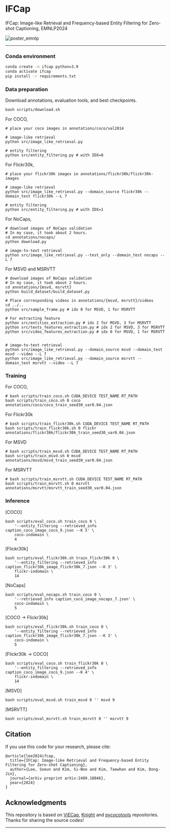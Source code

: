 # IFCap
IFCap: Image-like Retrieval and Frequency-based Entity Filtering for Zero-shot Captioning, EMNLP2024

![poster_emnlp](https://github.com/user-attachments/assets/05bd3d10-627e-4e5f-84ed-0df12e172784)

---
### Conda environment
```bash
conda create -n ifcap python=3.9
conda activate ifcap
pip install -r requirements.txt
```

### Data preparation
Download annotations, evaluation tools, and best checkpoints.
```
bash scripts/download.sh
```

For COCO,
```
# place your coco images in annotations/coco/val2014

# image-like retrieval
python src/image_like_retrieval.py

# entity filtering
python src/entity_filtering.py # with IDX=0
```

For Flickr30k,
```
# place your flickr30k images in annotations/flickr30k/flickr30k-images

# image-like retrieval
python src/image_like_retrieval.py --domain_source flickr30k --domain_test flickr30k --L 7

# entity filtering
python src/entity_filtering.py # with IDX=1
```

For NoCaps,
```
# download images of NoCaps validation
# In my case, it took about 2 hours.
cd annotations/nocaps/
python download.py 

# image-to-text retrieval
python src/image_like_retrieval.py --test_only --domain_test nocaps --L 7
```

For MSVD and MSRVTT
```
# download images of NoCaps validation
# In my case, it took about 2 hours.
cd annotations/{msvd, msrvtt}
python build_dataset/build_dataset.py

# Place corresponding videos in annotations/{msvd, msrvtt}/videos
cd ../..
python src/sample_frame.py # idx 0 for MSVD, 1 for MSRVTT

# For extracting feature
python src/entities_extraction.py # idx 2 for MSVD, 3 for MSRVTT
python src/texts_features_extraction.py # idx 2 for MSVD, 3 for MSRVTT
python src/video_features_extraction.py # idx 0 for MSVD, 1 for MSRVTT


# image-to-text retrieval
python src/image_like_retrieval.py --domain_source msvd --domain_test msvd --video --L 7
python src/image_like_retrieval.py --domain_source msrvtt --domain_test msrvtt --video --L 7
```

### Training
For COCO,
```
# bash scripts/train_coco.sh CUDA_DEVICE TEST_NAME RT_PATH
bash scripts/train_coco.sh 0 coco annotations/coco/coco_train_seed30_var0.04.json
```

For Flickr30k
```
# bash scripts/train_flickr30k.sh CUDA_DEVICE TEST_NAME RT_PATH
bash scripts/train_flickr30k.sh 0 flickr annotations/flickr30k/flickr30k_train_seed30_var0.04.json
```

For MSVD
```
# bash scripts/train_msvd.sh CUDA_DEVICE TEST_NAME RT_PATH
bash scripts/train_msvd.sh 0 msvd annotations/msvd/msvd_train_seed30_var0.04.json
```

For MSRVTT
```
# bash scripts/train_msrvtt.sh CUDA_DEVICE TEST_NAME RT_PATH
bash scripts/train_msrvtt.sh 0 msrvtt annotations/msrvtt/msrvtt_train_seed30_var0.04.json
```

### Inference
[COCO]
```
bash scripts/eval_coco.sh train_coco 0 \
	'--entity_filtering --retrieved_info caption_coco_image_coco_9.json --K 5' \
	coco-indomain \
	4
```

[Flickr30k]
```
bash scripts/eval_flickr30k.sh train_flickr30k 0 \
	'--entity_filtering --retrieved_info caption_flickr30k_image_flickr30k_7.json --K 3' \
	flickr-indomain \
	14
```

[NoCaps]
```
bash scripts/eval_nocaps.sh train_coco 0 \
	'--retrieved_info caption_coco_image_nocaps_7.json' \
	coco-indomain \
	5
```

[COCO -> Flickr30k]
```
bash scripts/eval_flickr30k.sh train_coco 0 \
	'--entity_filtering --retrieved_info caption_flickr30k_image_flickr30k_7.json --K 3' \
	coco-indomain \
	5
```

[Flickr30k -> COCO]
```
bash scripts/eval_coco.sh train_flickr30k 0 \
	'--entity_filtering --retrieved_info caption_coco_image_coco_9.json --K 4' \
	flickr-indomain \
	14
```

[MSVD]
```
bash scripts/eval_msvd.sh train_msvd 0 '' msvd 9
```

[MSRVTT]
```
bash scripts/eval_msrvtt.sh train_msrvtt 0 '' msrvtt 9
```

## Citation
If you use this code for your research, please cite:
```
@article{lee2024ifcap,
  title={IFCap: Image-like Retrieval and Frequency-based Entity Filtering for Zero-shot Captioning},
  author={Lee, Soeun and Kim, Si-Woo and Kim, Taewhan and Kim, Dong-Jin},
  journal={arXiv preprint arXiv:2409.18046},
  year={2024}
}
```

## Acknowledgments

This repository is based on [ViECap](https://github.com/FeiElysia/ViECap), [Knight](https://github.com/junyangwang0410/Knight) and [pycocotools](https://github.com/sks3i/pycocoevalcap) repositories. Thanks for sharing the source codes!

***
